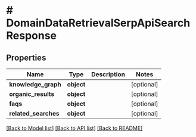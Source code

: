# # DomainDataRetrievalSerpApiSearchResponse

## Properties

Name | Type | Description | Notes
------------ | ------------- | ------------- | -------------
**knowledge_graph** | **object** |  | [optional]
**organic_results** | **object** |  | [optional]
**faqs** | **object** |  | [optional]
**related_searches** | **object** |  | [optional]

[[Back to Model list]](../../README.md#models) [[Back to API list]](../../README.md#endpoints) [[Back to README]](../../README.md)
